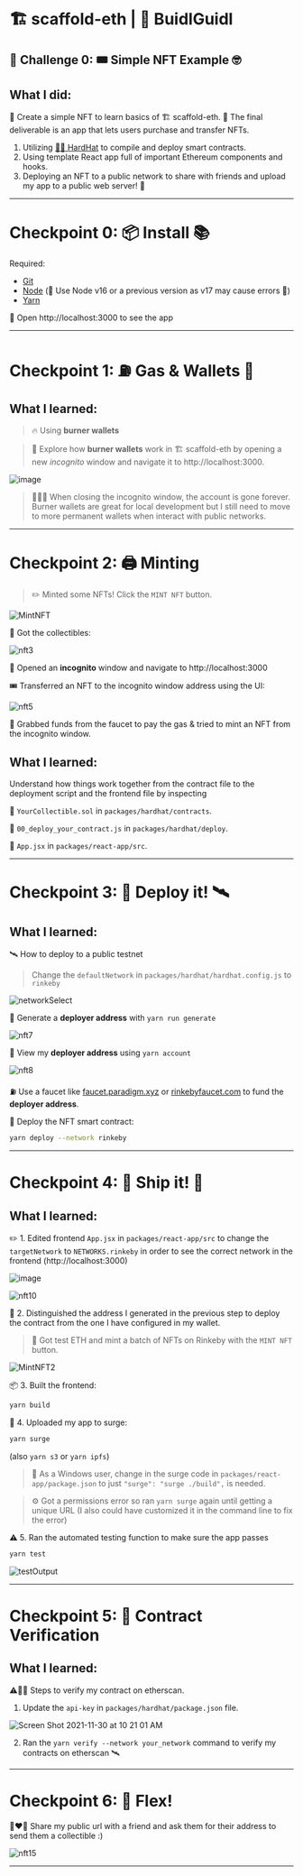 # 🏗 scaffold-eth | 🏰 BuidlGuidl

## 🚩 Challenge 0: 🎟 Simple NFT Example 🤓

## What I did:

🎫 Create a simple NFT to learn basics of 🏗 scaffold-eth.
🌟 The final deliverable is an app that lets users purchase and transfer NFTs.

1. Utilizing [👷‍♀️ HardHat](https://hardhat.org/getting-started/) to compile and deploy smart contracts.
2. Using template React app full of important Ethereum components and hooks. 
3. Deploying an NFT to a public network to share with friends and upload my app to a public web server! 🚀

---

# Checkpoint 0: 📦 Install 📚

Required: 
* [Git](https://git-scm.com/downloads)
* [Node](https://nodejs.org/dist/latest-v16.x/)  (🧨 Use Node v16 or a previous version as v17 may cause errors 🧨)
* [Yarn](https://classic.yarnpkg.com/en/docs/install/#mac-stable)

📱 Open http://localhost:3000 to see the app

---

# Checkpoint 1: ⛽️  Gas & Wallets 👛

## What I learned:

> 🔥 Using **burner wallets** 

> 👛 Explore how **burner wallets** work in 🏗 scaffold-eth by opening a new *incognito* window and navigate it to http://localhost:3000. 

![image](https://user-images.githubusercontent.com/2653167/142483685-d5c6a153-da93-47fa-8caa-a425edba10c8.png)

> 👨🏻‍🚒 When closing the incognito window, the account is gone forever. Burner wallets are great for local development but I still need to move to more permanent wallets when interact with public networks.

---

# Checkpoint 2: 🖨 Minting 

> ✏️ Minted some NFTs!  Click the `MINT NFT` button. 

![MintNFT](https://user-images.githubusercontent.com/12072395/145692116-bebcb514-e4f0-4492-bd10-11e658abaf75.PNG)


👀 Got the collectibles:

![nft3](https://user-images.githubusercontent.com/526558/124386983-48965300-dcb3-11eb-88a7-e88ad6307976.png)

👛 Opened an **incognito** window and navigate to http://localhost:3000 

🎟 Transferred an NFT to the incognito window address using the UI:

![nft5](https://user-images.githubusercontent.com/526558/124387008-58ae3280-dcb3-11eb-920d-07b6118f1ab2.png)

👛 Grabbed funds from the faucet to pay the gas & tried to mint an NFT from the incognito window. 

## What I learned:
Understand how things work together from the contract file to the deployment script and the frontend file by inspecting

🔏 `YourCollectible.sol` in `packages/hardhat/contracts`.

💼 `00_deploy_your_contract.js` in `packages/hardhat/deploy`.

📝 `App.jsx` in `packages/react-app/src`.

---

# Checkpoint 3: 💾 Deploy it! 🛰

## What I learned:

🛰 How to deploy to a public testnet

> Change the `defaultNetwork` in `packages/hardhat/hardhat.config.js` to `rinkeby`

![networkSelect](https://user-images.githubusercontent.com/12072395/146871168-29b3d87a-7d25-4972-9b3c-0ec8c979171b.PNG)

🔐 Generate a **deployer address** with `yarn run generate`

![nft7](https://user-images.githubusercontent.com/526558/124387064-7d0a0f00-dcb3-11eb-9d0c-195f93547fb9.png)

👛 View my **deployer address** using `yarn account` 

![nft8](https://user-images.githubusercontent.com/526558/124387068-8004ff80-dcb3-11eb-9d0f-43fba2b3b791.png)

⛽️ Use a faucet like [faucet.paradigm.xyz](https://faucet.paradigm.xyz/) or [rinkebyfaucet.com](https://www.rinkebyfaucet.com/) to fund the **deployer address**.

🚀 Deploy the NFT smart contract:

```sh
yarn deploy --network rinkeby
```

---

# Checkpoint 4: 🚢 Ship it! 🚁

## What I learned:

✏️ 1. Edited frontend `App.jsx` in `packages/react-app/src` to change the `targetNetwork` to `NETWORKS.rinkeby` in order to see the correct network in the frontend (http://localhost:3000)

![image](https://user-images.githubusercontent.com/2653167/142491593-a032ebf2-38c7-4d1c-a4c5-5e02485e21b4.png)

![nft10](https://user-images.githubusercontent.com/526558/124387099-9a3edd80-dcb3-11eb-9a57-54a7d370589a.png)

🦊 2. Distinguished the address I generated in the previous step to deploy the contract from the one I have configured in my wallet.

> 🎫 Got test ETH and mint a batch of NFTs on Rinkeby with the `MINT NFT` button.

![MintNFT2](https://user-images.githubusercontent.com/12072395/145692572-d61c971d-7452-4218-9c66-d675bb78a9dc.PNG)


📦 3. Built the frontend:

```sh
yarn build
```

💽 4. Uploaded my app to surge:
```sh
yarn surge
```
(also `yarn s3` or `yarn ipfs`)

>  😬 As a Windows user, change in the surge code in `packages/react-app/package.json` to just `"surge": "surge ./build",` is needed.

> ⚙ Got a permissions error so ran `yarn surge` again until getting a unique URL (I also could have customized it in the command line to fix the error)

⚠️ 5. Ran the automated testing function to make sure the app passes

```sh
yarn test
```
![testOutput](https://user-images.githubusercontent.com/12072395/152587433-8314f0f1-5612-44ae-bedb-4b3292976a9f.PNG)

---

# Checkpoint 5: 📜 Contract Verification

## What I learned:
⚠️📜✅ Steps to verify my contract on etherscan.

1. Update the `api-key` in `packages/hardhat/package.json` file. 

![Screen Shot 2021-11-30 at 10 21 01 AM](https://user-images.githubusercontent.com/9419140/144075208-c50b70aa-345f-4e36-81d6-becaa5f74857.png)

2. Ran the `yarn verify --network your_network` command to verify my contracts on etherscan 🛰

---

# Checkpoint 6: 💪 Flex!

👩‍❤️‍👨 Share my public url with a friend and ask them for their address to send them a collectible :)

![nft15](https://user-images.githubusercontent.com/526558/124387205-00c3fb80-dcb4-11eb-9e2f-29585e323037.gif)

---
